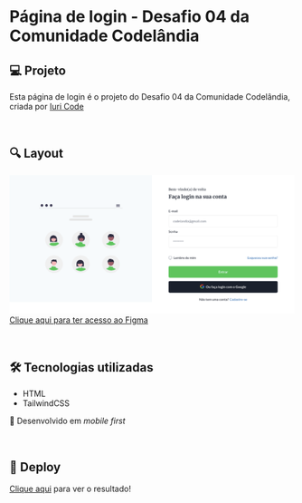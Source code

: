# Página de login - Desafio 04 da Comunidade Codelândia

## 💻 Projeto
Esta página de login é o projeto do Desafio 04 da Comunidade Codelândia, criada por [Iuri Code](https://www.linkedin.com/in/iuricode/)

&nbsp;

## 🔍 Layout

![Screenshot da versão desktop](./assets/images/screenshot-desafio-04.png)
[Clique aqui para ter acesso ao Figma](https://www.figma.com/file/Yb9IBH56g7T1hdIyZ3BMNO/Desafios---Codel%C3%A2ndia?node-id=4588%3A99&t=HWRvZjZFiAahsx6j-0)

&nbsp;

## 🛠 Tecnologias utilizadas

* HTML
* TailwindCSS

📱 Desenvolvido em _mobile first_

&nbsp;

## 🚀 Deploy
[Clique aqui](https://lyaricci.github.io/codelandia-desafio-04/) para ver o resultado!
